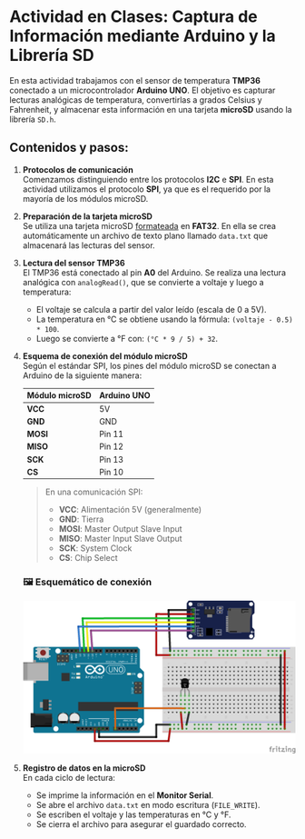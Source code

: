 # Actividad en Clases: Captura de Información mediante Arduino y la Librería SD

En esta actividad trabajamos con el sensor de temperatura **TMP36** conectado a un microcontrolador **Arduino UNO**. El objetivo es capturar lecturas analógicas de temperatura, convertirlas a grados Celsius y Fahrenheit, y almacenar esta información en una tarjeta **microSD** usando la librería `SD.h`.

## Contenidos y pasos:

1. **Protocolos de comunicación**  
   Comenzamos distinguiendo entre los protocolos **I2C** e **SPI**. En esta actividad utilizamos el protocolo **SPI**, ya que es el requerido por la mayoría de los módulos microSD.

2. **Preparación de la tarjeta microSD**  
   Se utiliza una tarjeta microSD [formateada](Sist_Arch.pdf) en **FAT32**. En ella se crea automáticamente un archivo de texto plano llamado `data.txt` que almacenará las lecturas del sensor.

3. **Lectura del sensor TMP36**  
   El TMP36 está conectado al pin **A0** del Arduino. Se realiza una lectura analógica con `analogRead()`, que se convierte a voltaje y luego a temperatura:
   - El voltaje se calcula a partir del valor leído (escala de 0 a 5V).
   - La temperatura en °C se obtiene usando la fórmula: `(voltaje - 0.5) * 100`.
   - Luego se convierte a °F con: `(°C * 9 / 5) + 32`.

4. **Esquema de conexión del módulo microSD**  
   Según el estándar SPI, los pines del módulo microSD se conectan a Arduino de la siguiente manera:

   | Módulo microSD | Arduino UNO |
   |----------------|-------------|
   | **VCC**        | 5V          |
   | **GND**        | GND         |
   | **MOSI**       | Pin 11      |
   | **MISO**       | Pin 12      |
   | **SCK**        | Pin 13      |
   | **CS**         | Pin 10      |

   > En una comunicación SPI:  
   > - **VCC**: Alimentación 5V (generalmente)  
   > - **GND**: Tierra  
   > - **MOSI**: Master Output Slave Input  
   > - **MISO**: Master Input Slave Output  
   > - **SCK**: System Clock  
   > - **CS**: Chip Select  

   ### 🖼 Esquemático de conexión  
   ![Esquemático de conexión con TMP36 y módulo microSD](./tmp35_SD.png)

5. **Registro de datos en la microSD**  
   En cada ciclo de lectura:
   - Se imprime la información en el **Monitor Serial**.
   - Se abre el archivo `data.txt` en modo escritura (`FILE_WRITE`).
   - Se escriben el voltaje y las temperaturas en °C y °F.
   - Se cierra el archivo para asegurar el guardado correcto.

